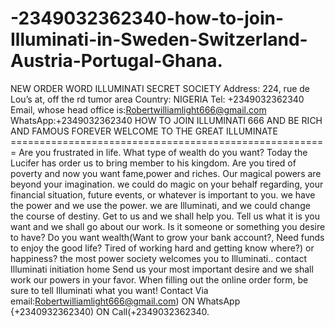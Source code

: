 # -2349032362340-how-to-join-Illuminati-in-Sweden-Switzerland-Austria-Portugal-Ghana.
NEW ORDER WORD ILLUMINATI SECRET SOCIETY Address: 224, rue de Lou’s at, off the rd tumor area Country: NIGERIA Tel: +2349032362340 Email, whose head office is:Robertwilliamlight666@gmail.com WhatsApp:+2349032362340 HOW TO JOIN ILLUMINATI 666 AND BE RICH AND FAMOUS FOREVER WELCOME TO THE GREAT ILLUMINATE ======================================================= Are you frustrated in life. What type of wealth do you want? Today the Lucifer has order us to bring member to his kingdom. Are you tired of poverty and now you want fame,power and riches. Our magical powers are beyond your imagination. we could do magic on your behalf regarding, your financial situation, future events, or whatever is important to you. we have the power and we use the power. we are Illuminati, and we could change the course of destiny. Get to us and we shall help you. Tell us what it is you want and we shall go about our work. Is it someone or something you desire to have? Do you want wealth(Want to grow your bank account?, Need funds to enjoy the good life? Tired of working hard and getting know where?) or happiness? the most power society welcomes you to Illuminati.. contact Illuminati initiation home Send us your most important desire and we shall work our powers in your favor. When filling out the online order form, be sure to tell Illuminati what you want! Contact Via email:Robertwilliamlight666@gmail.com) ON WhatsApp {+2340932362340) ON Call(+2349032362340.
